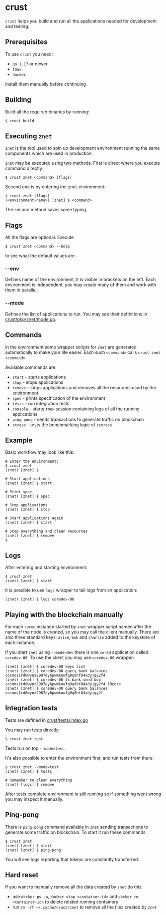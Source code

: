 # crust
`crust` helps you build and run all the applications needed for development and testing.

## Prerequisites
To use `crust` you need:
- `go 1.17` or newer
- `tmux`
- `docker`

Install them manually before continuing.

## Building

Build all the required binaries by running:

```
$ crust build
```

## Executing `znet`

`znet` is the tool used to spin up development environment running the same components which are used in production.

`znet` may be executed using two methods.
First is direct where you execute command directly:

```
$ crust znet <command> [flags]
```

Second one is by entering the znet-environment:

```
$ crust znet [flags]
(<environment-name>) [znet] $ <command> 
```

The second method saves some typing.

## Flags

All the flags are optional. Execute

```
$ crust znet <command> --help
```

to see what the default values are.

### --env

Defines name of the environment, it is visible in brackets on the left.
Each environment is independent, you may create many of them and work with them in parallel.

### --mode

Defines the list of applications to run. You may see their definitions in [crust/pkg/znet/mode.go](crust/pkg/znet/mode.go).

## Commands

In the environment some wrapper scripts for `znet` are generated automatically to make your life easier.
Each such `<command>` calls `crust znet <command>`.

Available commands are:
- `start` - starts applications
- `stop` - stops applications
- `remove` - stops applications and removes all the resources used by the environment
- `spec` - prints specification of the environment
- `tests` - run integration tests
- `console` - starts `tmux` session containing logs of all the running applications
- `ping-pong` - sends transactions to generate traffic on blockchain
- `stress` - tests the benchmarking logic of `zstress`

## Example

Basic workflow may look like this:

```
# Enter the environment:
$ crust znet
(znet) [znet] $

# Start applications
(znet) [znet] $ start

# Print spec
(znet) [znet] $ spec

# Stop applications
(znet) [znet] $ stop

# Start applications again
(znet) [znet] $ start

# Stop everything and clean resources
(znet) [znet] $ remove
$
```

## Logs

After entering and starting environment:

```
$ crust znet
(znet) [znet] $ start
```

it is possible to use `logs` wrapper to tail logs from an application:

```
(znet) [znet] $ logs coredev-00
```

## Playing with the blockchain manually

For each `cored` instance started by `znet` wrapper script named after the name of the node is created, so you may call the client manually.
There are also three standard keys: `alice`, `bob` and `charlie` added to the keystore of each instance.

If you start `znet` using `--mode=dev` there is one `cored` application called `coredev-00`.
To use the client you may use `coredev-00` wrapper:

```
(znet) [znet] $ coredev-00 keys list
(znet) [znet] $ coredev-00 query bank balances cosmos1rd8wynz2987ey6pwmkuwfg9q8hf04xdyjqy2f4
(znet) [znet] $ coredev-00 tx bank send bob cosmos1rd8wynz2987ey6pwmkuwfg9q8hf04xdyjqy2f4 10core
(znet) [znet] $ coredev-00 query bank balances cosmos1rd8wynz2987ey6pwmkuwfg9q8hf04xdyjqy2f
```

## Integration tests

Tests are defined in [crust/tests/index.go](crust/tests/index.go)

You may run tests directly:

```
$ crust znet test
```

Tests run on top `--mode=test`.

It's also possible to enter the environment first, and run tests from there:

```
$ crust znet --mode=test
(znet) [znet] $ tests

# Remember to clean everything
(znet) [logs] $ remove
```

After tests complete environment is still running so if something went wrong you may inspect it manually.

## Ping-pong

There is `ping-pong` command available in `znet` sending transactions to generate some traffic on blockchain.
To start it run these commands:

```
$ crust znet
(znet) [znet] $ start
(znet) [znet] $ ping-pong
```

You will see logs reporting that tokens are constantly transferred.

## Hard reset

If you want to manually remove all the data created by `znet` do this:
- use `docker ps -a`, `docker stop <container-id>` and `docker rm <container-id>` to delete related running containers
- run `rm -rf ~/.cache/crust/znet` to remove all the files created by `znet`
